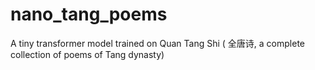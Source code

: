 # nano_tang_poems
A tiny transformer model trained on Quan Tang Shi ( 全唐诗, a complete collection of poems of Tang dynasty)
